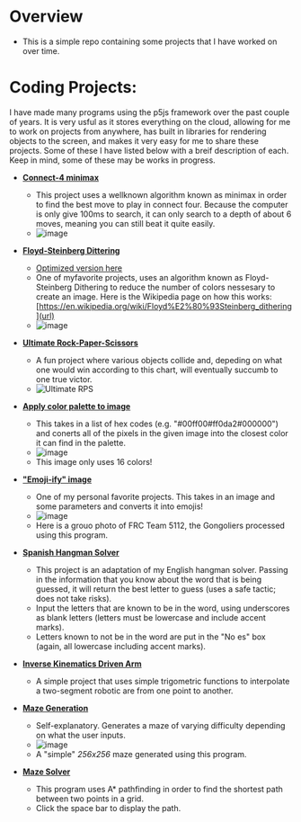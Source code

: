 # **Overview**

- This is a simple repo containing some projects that I have worked on over time.  

# **Coding Projects:**

  I have made many programs using the p5js framework over the past couple of years. It is very usful as it stores everything on the cloud, allowing for me to work on projects from anywhere, has built in libraries for rendering objects to the screen, and makes it very easy for me to share these projects.
  Some of these I have listed below with a breif description of each. Keep in mind, some of these may be works in progress.
- **[Connect-4 minimax](https://editor.p5js.org/brendandesrosiers26/full/te65MH6LA)**
  - This project uses a wellknown algorithm known as minimax in order to find the best move to play in connect four. Because the computer is only give 100ms to search, it can only search to a depth of about 6 moves, meaning you can still beat it quite easily.
  - ![image](https://github.com/H0wdyW0R1D/Projects/assets/120529450/5071d456-1cfd-4dab-98b6-acede3656701)

- **[Floyd-Steinberg Dittering](https://editor.p5js.org/brendandesrosiers26/full/amOFDveVF)**
  - [Optimized version here](https://editor.p5js.org/brendandesrosiers26/full/-LW51DwP4)
  - One of myfavorite projects, uses an algorithm known as Floyd-Steinberg Dithering to reduce the number of colors nessesary to create an image. Here is the Wikipedia page on how this works: [https://en.wikipedia.org/wiki/Floyd%E2%80%93Steinberg_dithering](url)
  - ![image](https://github.com/H0wdyW0R1D/Projects/assets/120529450/b4df71ad-2926-41e8-bec4-f475ba1568da)
  
- **[Ultimate Rock-Paper-Scissors](https://editor.p5js.org/brendandesrosiers26/full/P5iHhysxI)**
  - A fun project where various objects collide and, depeding on what one would win according to this chart, will eventually succumb to one true victor.
  - ![Ultimate RPS](https://github.com/H0wdyW0R1D/Projects/assets/120529450/3612840b-a974-4b6f-81ef-78771621aef7)

- **[Apply color palette to image](https://editor.p5js.org/brendandesrosiers26/full/SNX2U-s9U)**
  - This takes in a list of hex codes (e.g. "#00ff00#ff0da2#000000") and conerts all of the pixels in the given image into the closest color it can find in the palette.
  - ![image](https://github.com/H0wdyW0R1D/Projects/assets/120529450/6311076e-7be0-45bc-ba06-f5118f15e450)
  - This image only uses 16 colors!

- **["Emoji-ify" image](https://editor.p5js.org/brendandesrosiers26/full/6OdDkTztR)**
  - One of my personal favorite projects. This takes in an image and some parameters and converts it into emojis!
  - ![image](https://github.com/H0wdyW0R1D/Projects/assets/120529450/ce15e3fd-6e91-4ffc-a885-70a16dd76f0e)
  - Here is a grouo photo of FRC Team 5112, the Gongoliers processed using this program.

- **[Spanish Hangman Solver](https://editor.p5js.org/brendandesrosiers26/full/RQmDcPjd2)**
  - This project is an adaptation of my English hangman solver. Passing in the information that you know about the word that is being guessed, it will return the best letter to guess (uses a safe tactic; does not take risks).
  - Input the letters that are known to be in the word, using underscores as blank letters (letters must be lowercase and include accent marks).
  - Letters known to not be in the word are put in the "No es" box (again, all lowercase including accent marks).

- **[Inverse Kinematics Driven Arm](https://editor.p5js.org/brendandesrosiers26/full/RLcySo2Rq)**
  - A simple project that uses simple trigometric functions to interpolate a two-segment robotic are from one point to another.

- **[Maze Generation](https://editor.p5js.org/brendandesrosiers26/full/0fSy73ojM)**
  - Self-explanatory. Generates a maze of varying difficulty depending on what the user inputs.
  - ![image](https://github.com/H0wdyW0R1D/Projects/assets/120529450/e24e1dc3-bea0-4fe9-aa5d-3a2d34179826)
  - A "simple" *256x256* maze generated using this program.

- **[Maze Solver](https://editor.p5js.org/brendandesrosiers26/full/QwZAYZP1i)**
  - This program uses A* pathfinding in order to find the shortest path between two points in a grid.
  - Click the space bar to display the path.
